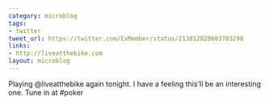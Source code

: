 ```yaml
---
category: microblog
tags:
- twitter
tweet_url: https://twitter.com/ExMember/status/213812820603703298
links:
- http://liveatthebike.com
layout: microblog
---
```

Playing @liveatthebike again tonight. I have a feeling this'll be an interesting one. Tune in at #poker
